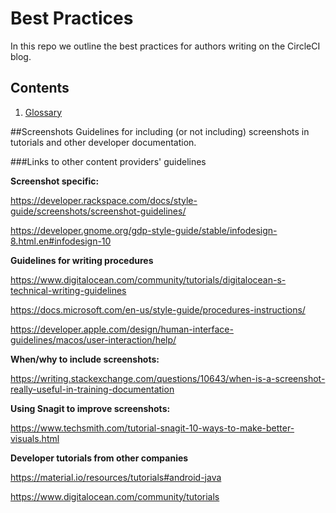 # Best Practices

In this repo we outline the best practices for authors writing on the CircleCI blog.

## Contents
1. [Glossary][glossary]

[glossary]: /glossary.md

##Screenshots
Guidelines for including (or not including) screenshots in tutorials and other developer documentation. 

###Links to other content providers' guidelines

**Screenshot specific:**

https://developer.rackspace.com/docs/style-guide/screenshots/screenshot-guidelines/

https://developer.gnome.org/gdp-style-guide/stable/infodesign-8.html.en#infodesign-10 

**Guidelines for writing procedures**

https://www.digitalocean.com/community/tutorials/digitalocean-s-technical-writing-guidelines

https://docs.microsoft.com/en-us/style-guide/procedures-instructions/

https://developer.apple.com/design/human-interface-guidelines/macos/user-interaction/help/

**When/why to include screenshots:**

https://writing.stackexchange.com/questions/10643/when-is-a-screenshot-really-useful-in-training-documentation

**Using Snagit to improve screenshots:**

https://www.techsmith.com/tutorial-snagit-10-ways-to-make-better-visuals.html

**Developer tutorials from other companies**

https://material.io/resources/tutorials#android-java

https://www.digitalocean.com/community/tutorials

